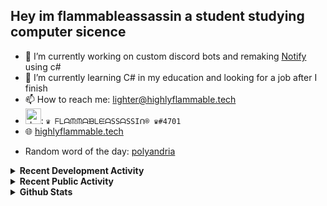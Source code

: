 ## Hey im flammableassassin a student studying computer sicence

- 🔭 I’m currently working on custom discord bots and remaking [Notify](https://github.com/flamableassassin/notify) using c#
- 🌱  I’m currently learning C# in my education and looking for a job after I finish
- 📫 How to reach me: [lighter@highlyflammable.tech](mailto:lighter@highlyflammable.tech?subject=Hello)
- <img src="https://discord.com/assets/2c21aeda16de354ba5334551a883b481.png" alt="drawing" width="25"/>: `♛ ᖴᒪᗩᙏᙏᗩᙖᒪᙓᗩSSᗩSSIᑎ® ♛#4701`
- 🌐 [highlyflammable.tech](https://highlyflammable.tech)

<!--START_SECTION:randomWord-->
- Random word of the day: [polyandria](https://www.wordnik.com/words/polyandria)
<!--END_SECTION:randomWord-->

<details>
  <summary><b>Recent Development Activity</b></summary>
    <br>

  <!--START_SECTION:waka-->
```text
JavaScript   7 hrs 22 mins   ███████████████████████▓░   95.09 % 
JSON         14 mins         ▓░░░░░░░░░░░░░░░░░░░░░░░░   03.13 % 
Git Config   5 mins          ▒░░░░░░░░░░░░░░░░░░░░░░░░   01.20 % 
Other        1 min           ░░░░░░░░░░░░░░░░░░░░░░░░░   00.27 % 
```
<!--END_SECTION:waka-->

</details>

<details>
  <summary><b>Recent Public Activity</b></summary>
    <br>

  <!--START_SECTION:activity-->
1. 🗣 Commented on [#1148](https://github.com/abalabahaha/eris/issues/1148) in [abalabahaha/eris](https://github.com/abalabahaha/eris)
2. 💪 Opened PR [#1148](https://github.com/abalabahaha/eris/pull/1148) in [abalabahaha/eris](https://github.com/abalabahaha/eris)
3. ❌ Closed PR [#1143](https://github.com/abalabahaha/eris/pull/1143) in [abalabahaha/eris](https://github.com/abalabahaha/eris)
4. 🎉 Merged PR [#2](https://github.com/flamableassassin/eris/pull/2) in [flamableassassin/eris](https://github.com/flamableassassin/eris)
5. 💪 Opened PR [#2](https://github.com/flamableassassin/eris/pull/2) in [flamableassassin/eris](https://github.com/flamableassassin/eris)
  <!--END_SECTION:activity-->

</details>

<details>
  <summary><b>Github Stats</b></summary>
    <br>

  ![My stats](https://github-readme-stats.vercel.app/api?username=flamableassassin&count_private=true&show_icons=true&theme=radical&title_color=88ff59)

</details>
